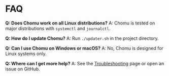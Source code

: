 # FAQ

**Q: Does Chomu work on all Linux distributions?**
A: Chomu is tested on major distributions with `systemctl` and `journalctl`.

**Q: How do I update Chomu?**
A: Run `./updater.sh` in the project directory.

**Q: Can I use Chomu on Windows or macOS?**
A: No, Chomu is designed for Linux systems only.

**Q: Where can I get more help?**
A: See the [Troubleshooting](./troubleshooting.md) page or open an issue on GitHub.
